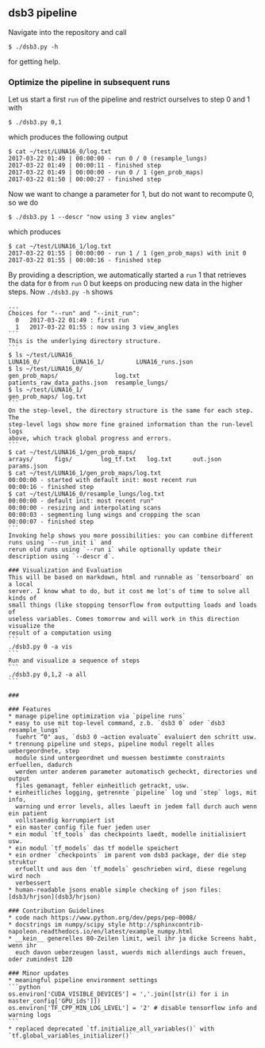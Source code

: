 ## dsb3 pipeline

Navigate into the repository and call
```
$ ./dsb3.py -h
```
for getting help.

### Optimize the pipeline in subsequent runs

Let us start a first `run` of the pipeline and restrict ourselves to step 0 and 1 with
```
$ ./dsb3.py 0,1
```
which produces the following output
```
$ cat ~/test/LUNA16_0/log.txt
2017-03-22 01:49 | 00:00:00 - run 0 / 0 (resample_lungs)
2017-03-22 01:49 | 00:00:11 - finished step
2017-03-22 01:49 | 00:00:00 - run 0 / 1 (gen_prob_maps)
2017-03-22 01:50 | 00:00:27 - finished step
```
Now we want to change a parameter for 1, but do not want to recompute 0, so we do
```
$ ./dsb3.py 1 --descr "now using 3 view angles"
```
which produces
```
$ cat ~/test/LUNA16_1/log.txt
2017-03-22 01:55 | 00:00:00 - run 1 / 1 (gen_prob_maps) with init 0
2017-03-22 01:55 | 00:00:16 - finished step
```
By providing a description, we automatically started a `run` 1 that retrieves
the data for `0` from `run` 0 but keeps on producing new data in the higher
steps. Now `./dsb3.py -h` shows
````
...
Choices for "--run" and "--init_run":
  0   2017-03-22 01:49 : first run
  1   2017-03-22 01:55 : now using 3 view_angles
```
This is the underlying directory structure.
```
$ ls ~/test/LUNA16_
LUNA16_0/         LUNA16_1/         LUNA16_runs.json 
$ ls ~/test/LUNA16_0/
gen_prob_maps/                log.txt                       patients_raw_data_paths.json  resample_lungs/               
$ ls ~/test/LUNA16_1/
gen_prob_maps/ log.txt        
```
On the step-level, the directory structure is the same for each step. The
step-level logs show more fine grained information than the run-level logs
above, which track global progress and errors.
```
$ cat ~/test/LUNA16_1/gen_prob_maps/
arrays/      figs/        log_tf.txt   log.txt      out.json     params.json  
$ cat ~/test/LUNA16_1/gen_prob_maps/log.txt 
00:00:00 - started with default init: most recent run
00:00:16 - finished step
$ cat ~/test/LUNA16_0/resample_lungs/log.txt 
00:00:00 - default init: most recent run"
00:00:00 - resizing and interpolating scans
00:00:03 - segmenting lung wings and cropping the scan
00:00:07 - finished step
```
Invoking help shows you more possibilities: you can combine different runs using `--run_init i` and
rerun old runs using `--run i` while optionally update their description using `--descr d`.

### Visualization and Evaluation
This will be based on markdown, html and runnable as `tensorboard` on a local
server. I know what to do, but it cost me lot's of time to solve all kinds of
small things (like stopping tensorflow from outputting loads and loads of
useless variables. Comes tomorrow and will work in this direction visualize the
result of a computation using
```
./dsb3.py 0 -a vis
```
Run and visualize a sequence of steps
```
./dsb3.py 0,1,2 -a all
```

### 

### Features
* manage pipeline optimization via `pipeline runs`
* easy to use mit top-level command, z.b. `dsb3 0` oder `dsb3 resample_lungs` 
  fuehrt “0" aus, `dsb3 0 —action evaluate` evaluiert den schritt usw.
* trennung pipeline und steps, pipeline modul regelt alles uebergeordnete, step
  module sind untergeordnet und muessen bestimmte constraints erfuellen, dadurch
  werden unter anderem parameter automatisch gecheckt, directories und output
  files gemanagt, fehler einheitlich getrackt, usw.
* einheitliches logging, getrennte `pipeline` log und `step` logs, mit info,
  warning und error levels, alles laeuft in jedem fall durch auch wenn ein patient
  vollstaendig korrumpiert ist
* ein master config file fuer jeden user
* ein modul `tf_tools` das checkpoints laedt, modelle initialisiert usw.
* ein modul `tf_models` das tf modelle speichert
* ein ordner `checkpoints` im parent vom dsb3 package, der die step struktur
  erfuellt und aus den `tf_models` geschrieben wird, diese regelung wird noch
  verbessert
* human-readable jsons enable simple checking of json files: [dsb3/hrjson](dsb3/hrjson)

### Contribution Guidelines
* code nach https://www.python.org/dev/peps/pep-0008/
* docstrings im numpy/scipy style http://sphinxcontrib-napoleon.readthedocs.io/en/latest/example_numpy.html
* __kein__ generelles 80-Zeilen limit, weil ihr ja dicke Screens habt, wenn ihr
  euch davon ueberzeugen lasst, wuerds mich allerdings auch freuen, oder zumindest 120

### Minor updates 
* meaningful pipeline environment settings
```python
os.environ['CUDA_VISIBLE_DEVICES'] = ','.join([str(i) for i in master_config['GPU_ids']])
os.environ['TF_CPP_MIN_LOG_LEVEL'] = '2' # disable tensorflow info and warning logs
```
* replaced deprecated `tf.initialize_all_variables()` with `tf.global_variables_initializer()`

